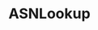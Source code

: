 ---
title: "ASNLookup"
description: "Tool that retrieves organizations' Autonomous System Numbers (ASNs) and their network ranges to help identify additional attack surfaces."
platforms: ["linux", "macos", "cli"]
categories: ["OSINT", "Network"]
tags: ["asn-lookup", "network-ranges", "ip-intelligence", "scope-expansion", "reconnaissance"]
github: "https://github.com/yassineaboukir/Asnlookup"
documentation: "https://github.com/yassineaboukir/Asnlookup#readme"
---